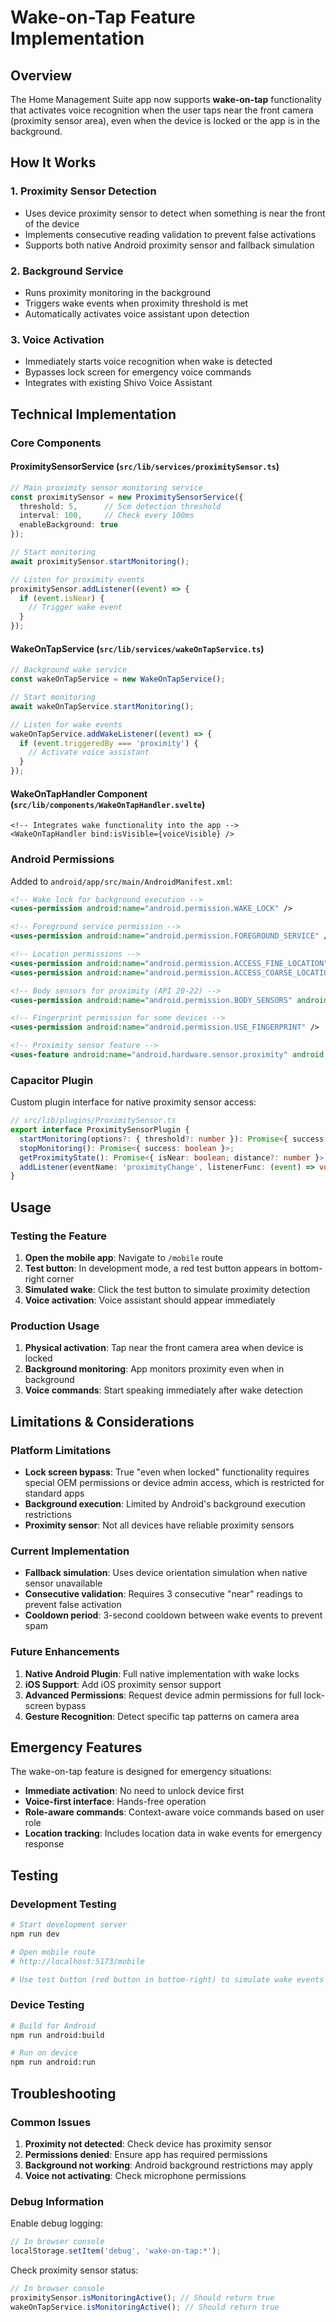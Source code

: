 # Wake-on-Tap Feature Implementation

## Overview

The Home Management Suite app now supports **wake-on-tap** functionality that activates voice recognition when the user taps near the front camera (proximity sensor area), even when the device is locked or the app is in the background.

## How It Works

### 1. Proximity Sensor Detection
- Uses device proximity sensor to detect when something is near the front of the device
- Implements consecutive reading validation to prevent false activations
- Supports both native Android proximity sensor and fallback simulation

### 2. Background Service
- Runs proximity monitoring in the background
- Triggers wake events when proximity threshold is met
- Automatically activates voice assistant upon detection

### 3. Voice Activation
- Immediately starts voice recognition when wake is detected
- Bypasses lock screen for emergency voice commands
- Integrates with existing Shivo Voice Assistant

## Technical Implementation

### Core Components

#### ProximitySensorService (`src/lib/services/proximitySensor.ts`)
```typescript
// Main proximity sensor monitoring service
const proximitySensor = new ProximitySensorService({
  threshold: 5,      // 5cm detection threshold
  interval: 100,     // Check every 100ms
  enableBackground: true
});

// Start monitoring
await proximitySensor.startMonitoring();

// Listen for proximity events
proximitySensor.addListener((event) => {
  if (event.isNear) {
    // Trigger wake event
  }
});
```

#### WakeOnTapService (`src/lib/services/wakeOnTapService.ts`)
```typescript
// Background wake service
const wakeOnTapService = new WakeOnTapService();

// Start monitoring
await wakeOnTapService.startMonitoring();

// Listen for wake events
wakeOnTapService.addWakeListener((event) => {
  if (event.triggeredBy === 'proximity') {
    // Activate voice assistant
  }
});
```

#### WakeOnTapHandler Component (`src/lib/components/WakeOnTapHandler.svelte`)
```svelte
<!-- Integrates wake functionality into the app -->
<WakeOnTapHandler bind:isVisible={voiceVisible} />
```

### Android Permissions

Added to `android/app/src/main/AndroidManifest.xml`:
```xml
<!-- Wake lock for background execution -->
<uses-permission android:name="android.permission.WAKE_LOCK" />

<!-- Foreground service permission -->
<uses-permission android:name="android.permission.FOREGROUND_SERVICE" />

<!-- Location permissions -->
<uses-permission android:name="android.permission.ACCESS_FINE_LOCATION" />
<uses-permission android:name="android.permission.ACCESS_COARSE_LOCATION" />

<!-- Body sensors for proximity (API 20-22) -->
<uses-permission android:name="android.permission.BODY_SENSORS" android:maxSdkVersion="22" />

<!-- Fingerprint permission for some devices -->
<uses-permission android:name="android.permission.USE_FINGERPRINT" />

<!-- Proximity sensor feature -->
<uses-feature android:name="android.hardware.sensor.proximity" android:required="false" />
```

### Capacitor Plugin

Custom plugin interface for native proximity sensor access:
```typescript
// src/lib/plugins/ProximitySensor.ts
export interface ProximitySensorPlugin {
  startMonitoring(options?: { threshold?: number }): Promise<{ success: boolean }>;
  stopMonitoring(): Promise<{ success: boolean }>;
  getProximityState(): Promise<{ isNear: boolean; distance?: number }>;
  addListener(eventName: 'proximityChange', listenerFunc: (event) => void): Promise<PluginListenerHandle>;
}
```

## Usage

### Testing the Feature

1. **Open the mobile app**: Navigate to `/mobile` route
2. **Test button**: In development mode, a red test button appears in bottom-right corner
3. **Simulated wake**: Click the test button to simulate proximity detection
4. **Voice activation**: Voice assistant should appear immediately

### Production Usage

1. **Physical activation**: Tap near the front camera area when device is locked
2. **Background monitoring**: App monitors proximity even when in background
3. **Voice commands**: Start speaking immediately after wake detection

## Limitations & Considerations

### Platform Limitations

- **Lock screen bypass**: True "even when locked" functionality requires special OEM permissions or device admin access, which is restricted for standard apps
- **Background execution**: Limited by Android's background execution restrictions
- **Proximity sensor**: Not all devices have reliable proximity sensors

### Current Implementation

- **Fallback simulation**: Uses device orientation simulation when native sensor unavailable
- **Consecutive validation**: Requires 3 consecutive "near" readings to prevent false activation
- **Cooldown period**: 3-second cooldown between wake events to prevent spam

### Future Enhancements

1. **Native Android Plugin**: Full native implementation with wake locks
2. **iOS Support**: Add iOS proximity sensor support
3. **Advanced Permissions**: Request device admin permissions for full lock-screen bypass
4. **Gesture Recognition**: Detect specific tap patterns on camera area

## Emergency Features

The wake-on-tap feature is designed for emergency situations:

- **Immediate activation**: No need to unlock device first
- **Voice-first interface**: Hands-free operation
- **Role-aware commands**: Context-aware voice commands based on user role
- **Location tracking**: Includes location data in wake events for emergency response

## Testing

### Development Testing

```bash
# Start development server
npm run dev

# Open mobile route
# http://localhost:5173/mobile

# Use test button (red button in bottom-right) to simulate wake events
```

### Device Testing

```bash
# Build for Android
npm run android:build

# Run on device
npm run android:run
```

## Troubleshooting

### Common Issues

1. **Proximity not detected**: Check device has proximity sensor
2. **Permissions denied**: Ensure app has required permissions
3. **Background not working**: Android background restrictions may apply
4. **Voice not activating**: Check microphone permissions

### Debug Information

Enable debug logging:
```javascript
// In browser console
localStorage.setItem('debug', 'wake-on-tap:*');
```

Check proximity sensor status:
```javascript
// In browser console
proximitySensor.isMonitoringActive(); // Should return true
wakeOnTapService.isMonitoringActive(); // Should return true
```